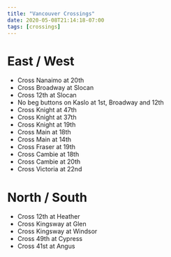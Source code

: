 ```yaml
---
title: "Vancouver Crossings"
date: 2020-05-08T21:14:18-07:00
tags: [crossings]
---
```


# East / West

* Cross Nanaimo at 20th
* Cross Broadway at Slocan
* Cross 12th at Slocan
* No beg buttons on Kaslo at 1st, Broadway and 12th
* Cross Knight at 47th
* Cross Knight at 37th
* Cross Knight at 19th
* Cross Main at 18th
* Cross Main at 14th
* Cross Fraser at 19th
* Cross Cambie at  18th
* Cross Cambie at 20th
* Cross Victoria at 22nd

# North / South	

* Cross 12th at Heather
* Cross Kingsway at Glen
* Cross Kingsway at Windsor
* Cross 49th at Cypress
* Cross 41st at Angus